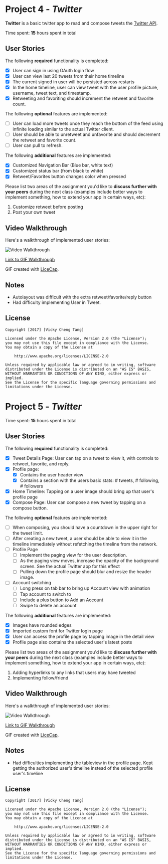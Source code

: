 # Project 4 - *Twitter*

**Twitter** is a basic twitter app to read and compose tweets the [Twitter API](https://apps.twitter.com/).

Time spent: **15** hours spent in total

## User Stories

The following **required** functionality is completed:

- [X] User can sign in using OAuth login flow
- [X] User can view last 20 tweets from their home timeline
- [X] The current signed in user will be persisted across restarts
- [X] In the home timeline, user can view tweet with the user profile picture, username, tweet text, and timestamp.
- [X] Retweeting and favoriting should increment the retweet and favorite count.

The following **optional** features are implemented:

- [ ] User can load more tweets once they reach the bottom of the feed using infinite loading similar to the actual Twitter client.
- [ ] User should be able to unretweet and unfavorite and should decrement the retweet and favorite count.
- [ ] User can pull to refresh.

The following **additional** features are implemented:

- [X] Customized Navigation Bar (Blue bar, white text)
- [X] Customized status bar (from black to white)
- [X] Retweet/Favorites button changes color when pressed

Please list two areas of the assignment you'd like to **discuss further with your peers** during the next class (examples include better ways to implement something, how to extend your app in certain ways, etc):

1. Customize retweet before posting
2. Post your own tweet

## Video Walkthrough 

Here's a walkthrough of implemented user stories:

<img src='http://i.imgur.com/nQ0lujA.gif' title='Video Walkthrough' width='' alt='Video Walkthrough' />

[Link to GIF Walkthrough](http://i.imgur.com/nQ0lujA.gif)

GIF created with [LiceCap](http://www.cockos.com/licecap/).

## Notes

- Autolayout was difficult with the extra retweet/favorite/reply button
- Had difficulty implementing User in Tweet.

## License

    Copyright [2017] [Vicky Cheng Tang]

    Licensed under the Apache License, Version 2.0 (the "License");
    you may not use this file except in compliance with the License.
    You may obtain a copy of the License at

        http://www.apache.org/licenses/LICENSE-2.0

    Unless required by applicable law or agreed to in writing, software
    distributed under the License is distributed on an "AS IS" BASIS,
    WITHOUT WARRANTIES OR CONDITIONS OF ANY KIND, either express or implied.
    See the License for the specific language governing permissions and
    limitations under the License.

# Project 5 - *Twitter*

Time spent: **15** hours spent in total

## User Stories

The following **required** functionality is completed:

- [X] Tweet Details Page: User can tap on a tweet to view it, with controls to retweet, favorite, and reply.
- [X] Profile page:
   - [X] Contains the user header view
   - [X] Contains a section with the users basic stats: # tweets, # following, # followers
- [X] Home Timeline: Tapping on a user image should bring up that user's profile page
- [X] Compose Page: User can compose a new tweet by tapping on a compose button.

The following **optional** features are implemented:

- [ ] When composing, you should have a countdown in the upper right for the tweet limit.
- [ ] After creating a new tweet, a user should be able to view it in the timeline immediately without refetching the timeline from the network.
- [ ] Profile Page
   - [ ] Implement the paging view for the user description.
   - [ ] As the paging view moves, increase the opacity of the background screen. See the actual Twitter app for this effect
   - [ ] Pulling down the profile page should blur and resize the header image.
- [ ] Account switching
   - [ ] Long press on tab bar to bring up Account view with animation
   - [ ] Tap account to switch to
   - [ ] Include a plus button to Add an Account
   - [ ] Swipe to delete an account

The following **additional** features are implemented:

- [X] Images have rounded edges
- [X] Imported custom font for Twitter login page
- [X] User can access the profile page by tapping image in the detail view
- [X] Profile page also contains the selected user's latest posts

Please list two areas of the assignment you'd like to **discuss further with your peers** during the next class (examples include better ways to implement something, how to extend your app in certain ways, etc):

1. Adding hyperlinks to any links that users may have tweeted
2. Implementing follow/friend

## Video Walkthrough 

Here's a walkthrough of implemented user stories:

<img src='http://i.imgur.com/TjO0sON.gif' title='Video Walkthrough' width='' alt='Video Walkthrough' />

[Link to GIF Walkthrough](http://i.imgur.com/TjO0sON.gif)

GIF created with [LiceCap](http://www.cockos.com/licecap/).

## Notes

- Had difficulties implementing the tableview in the profile page. Kept getting the authorized user's timeline instead
  of the selected profile user's timeline

## License

    Copyright [2017] [Vicky Cheng Tang]

    Licensed under the Apache License, Version 2.0 (the "License");
    you may not use this file except in compliance with the License.
    You may obtain a copy of the License at

        http://www.apache.org/licenses/LICENSE-2.0

    Unless required by applicable law or agreed to in writing, software
    distributed under the License is distributed on an "AS IS" BASIS,
    WITHOUT WARRANTIES OR CONDITIONS OF ANY KIND, either express or implied.
    See the License for the specific language governing permissions and
    limitations under the License.
